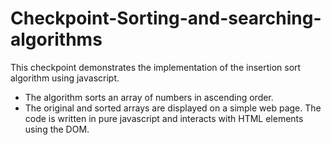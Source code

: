# Checkpoint-Sorting-and-searching-algorithms

This checkpoint demonstrates the implementation of the insertion sort algorithm using javascript.
- The algorithm sorts an array of numbers in ascending order.
- The original and sorted arrays are displayed on a simple web page.
The code is written in pure javascript and interacts with HTML elements using the DOM.

